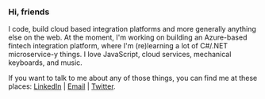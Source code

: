 ### Hi, friends
I code, build cloud based integration platforms and more generally anything else on the web. At the moment, I'm working on building an Azure-based fintech integration platform, where I'm (re)learning a lot of C#/.NET microservice-y things. I love JavaScript, cloud services, mechanical keyboards, and music. 

If you want to talk to me about any of those things, you can find me at these places: [LinkedIn](www.linkedin.com/in/pranavmore) | [Email](mailto:pm@pranavmore.dev) | [Twitter](https://twitter.com/hexboycodes).
